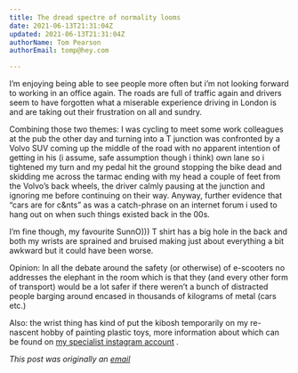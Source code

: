 ```yaml
---
title: The dread spectre of normality looms
date: 2021-06-13T21:31:04Z
updated: 2021-06-13T21:31:04Z
authorName: Tom Pearson
authorEmail: tomp@hey.com

---
```

I’m enjoying being able to see people more often but i’m not looking forward to working in an office again. The roads are full of traffic again and drivers seem to have forgotten what a miserable experience driving in London is and are taking out their frustration on all and sundry.  
  
Combining those two themes: I was cycling to meet some work colleagues at the pub the other day and turning into a T junction was confronted by a Volvo SUV coming up the middle of the road with no apparent intention of getting in his (i assume, safe assumption though i think) own lane so i tightened my turn and my pedal hit the ground stopping the bike dead and skidding me across the tarmac ending with my head a couple of feet from the Volvo’s back wheels, the driver calmly pausing at the junction and ignoring me before continuing on their way. Anyway, further evidence that “cars are for c&nts” as was a catch-phrase on an internet forum i used to hang out on when such things existed back in the 00s.  
  
I’m fine though, my favourite SunnO))) T shirt has a big hole in the back and both my wrists are sprained and bruised making just about everything a bit awkward but it could have been worse.  
  
Opinion: In all the debate around the safety (or otherwise) of e-scooters no addresses the elephant in the room which is that they (and every other form of transport) would be a lot safer if there weren’t a bunch of distracted people barging around encased in thousands of kilograms of metal (cars etc.)  
  
Also: the wrist thing has kind of put the kibosh temporarily on my re-nascent hobby of painting plastic toys, more information about which can be found on [my specialist instagram account](https://instagram.com/middleage_of_sigmar) .

_This post was originally an [email](https://world.hey.com/tomp)_